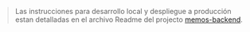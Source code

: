 > Las instrucciones para desarrollo local y despliegue a producción estan detalladas en el archivo Readme del projecto [memos-backend](https://bitbucket.org/tfg-workspace/memos-backend/src/main/README.md).